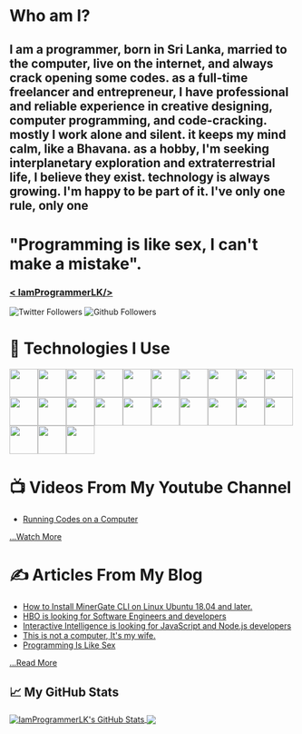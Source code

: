 # Who am I?
## I am a programmer, born in Sri Lanka, married to the computer, live on the internet, and always crack opening some codes. as a full-time freelancer and entrepreneur, I have professional and reliable experience in creative designing, computer programming, and code-cracking. mostly I work alone and silent. it keeps my mind calm, like a Bhavana. as a hobby, I'm seeking interplanetary exploration and extraterrestrial life, I believe they exist. technology is always growing. I'm happy to be part of it. I've only one rule, only one 
# "Programming is like sex, I can't make a mistake".
### [< IamProgrammerLK/>](https://iamprogrammer.lk/)
![Twitter Followers](https://img.shields.io/twitter/follow/IamProgrammerLK?style=social)
![Github Followers](https://img.shields.io/github/followers/IamProgrammerLK?style=social)


# 🔧 Technologies I Use
<img src="https://cdn.worldvectorlogo.com/logos/php-1.svg" width="50" hight="50"/><img src="https://cdn.worldvectorlogo.com/logos/dart.svg" width="50" hight="50"/><img src="https://cdn.worldvectorlogo.com/logos/logo-javascript.svg" width="50" hight="50"/><img src="https://cdn.cdnlogo.com/logos/h/90/html-5.svg" width="50" hight="50"/><img src="https://cdn.cdnlogo.com/logos/c/59/css-3.svg" width="50" hight="50"/><img src="https://cdn.worldvectorlogo.com/logos/python-5.svg" width="50" hight="50"/><img src="https://cdn.worldvectorlogo.com/logos/json.svg" width="50" hight="50"/><img src="https://cdn.worldvectorlogo.com/logos/wordpress-blue.svg" width="50" hight="50"/><img src="https://cdn.worldvectorlogo.com/logos/flutter.svg" width="50" hight="50"/><img src="https://cdn.worldvectorlogo.com/logos/bootstrap-5-1.svg" width="50" hight="50"/><img src="https://cdn.cdnlogo.com/logos/m/10/mysql.svg" width="50" hight="50"/><img src="https://cdn.worldvectorlogo.com/logos/firebase-1.svg" width="50" hight="50"/><img src="https://cdn.worldvectorlogo.com/logos/visual-studio-code-1.svg" width="50" hight="50"/><img src="https://cdn.worldvectorlogo.com/logos/atom-4.svg" width="50" hight="50"/><img src="https://cdn.worldvectorlogo.com/logos/brackets.svg" width="50" hight="50"/><img src="https://cdn.worldvectorlogo.com/logos/github-icon.svg" width="50" hight="50"/><img src="https://cdn.worldvectorlogo.com/logos/composer.svg" width="50" hight="50"/><img src="https://cdn.worldvectorlogo.com/logos/private-packagist.svg" width="50" hight="50"/><img src="https://cdn.worldvectorlogo.com/logos/npm.svg" width="50" hight="50"/><img src="https://cdn.worldvectorlogo.com/logos/android.svg" width="50" hight="50"/><img src="https://cdn.worldvectorlogo.com/logos/linux-tux.svg" width="50" hight="50"/><img src="https://cdn.worldvectorlogo.com/logos/ubuntu-4.svg" width="50" hight="50"/><img src="https://cdn.worldvectorlogo.com/logos/windows-1.svg" width="50" hight="50"/>


# 📺 Videos From My Youtube Channel
<!-- YOUTUBE-VIDEOS-LIST:START -->
- [Running Codes on a Computer](https://www.youtube.com/watch?v=JjmVDO_9W_g)
<!-- YOUTUBE-VIDEOS-LIST:END -->
[...Watch More](https://iamprogrammer.lk/)


# ✍ Articles From My Blog
<!-- BLOG-POST-LIST:START -->
- [How to Install MinerGate CLI on Linux Ubuntu 18.04 and later.](https://blog.iamprogrammer.lk/2019/10/how-to-install-minergate-cli-on-linux.html)
- [HBO is looking for Software Engineers and developers](https://blog.iamprogrammer.lk/2016/10/hbo-is-looking-for-software-engineers.html)
- [Interactive Intelligence is looking for JavaScript and Node.js developers](https://blog.iamprogrammer.lk/2016/09/interactive-intelligence-is-looking-for.html)
- [This is not a computer, It&#39;s my wife.](https://blog.iamprogrammer.lk/2016/08/this-is-not-computer-its-my-wife.html)
- [Programming Is Like Sex](https://blog.iamprogrammer.lk/2016/05/programming-is-like-sex.html)
<!-- BLOG-POST-LIST:END -->
[...Read More](https://blog.iamprogrammer.lk/)




## &#x1f4c8; My GitHub Stats

<a href="https://github.com/IamProgrammerLK/IamProgrammerLK">
  <img align="center" src="https://github-readme-stats.vercel.app/api?username=IamProgrammerLK&show_icons=true&line_height=27&count_private=true&title_color=ffffff&text_color=c9cacc&icon_color=2bbc8a&bg_color=1d1f21" alt="IamProgrammerLK's GitHub Stats" />
</a>
<a href="https://github.com/IamProgrammerLK/IamProgrammerLK">
  <img align="center" src="https://github-readme-stats.vercel.app/api/top-langs/?username=IamProgrammerLK&hide=java,html,tex&title_color=ffffff&text_color=c9cacc&icon_color=2bbc8a&bg_color=1d1f21" />
</a>

<!--
**IamProgrammerLK/IamProgrammerLK** is a ✨ _special_ ✨ repository because its `README.md` (this file) appears on your GitHub profile.

Here are some ideas to get you started:

- 🔭 I’m currently working on ...
- 🌱 I’m currently learning ...
- 👯 I’m looking to collaborate on ...
- 🤔 I’m looking for help with ...
- 💬 Ask me about ...
- 📫 How to reach me: ...
- 😄 Pronouns: ...
- ⚡ Fun fact: ...
-->

<!-- Resources -->
<!-- Icons: https://simpleicons.org/ -->
<!-- GitHub Stats: https://github.com/anuraghazra/github-readme-stats -->
<!-- Emojis: https://emojipedia.org/emoji/ -->
<!-- HTML Emojis: https://www.fileformat.info/index.htm -->
<!-- Shields: https://shields.io/ -->
<!-- Awesome GitHub Profile README: https://github.com/abhisheknaiidu/awesome-github-profile-readme -->


